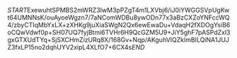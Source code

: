 $START$ExewuhtSPMBS2mWRZ3IwM3pPZgT4m1LXVbj6/iJ0iYWGGSVpUgKwt64UMNNsK/ouAyoeWgzn7/7aNComWDBu8ywODn77x3aBzCXZoYNFccWQ4/zbyCTIqMbYxLX+zXHKg9juXiaSWgN2Qx6ewEwaDu+VdaqH2fXDOgYsiB6oCQwVdwf0p+SH07UQ7fyjBtmi6TVHr6H9QcGZM5U9+JiY5ghF7pASPdZxl3gxGTXUdTYq+SjSXCHmZizURq8X/168Gv+Nqp/AKguhVIQZklmBILQiNA1JUJZ3fxLP15no2dqhUYV2xipL4XLfO7+6CX4s$END$